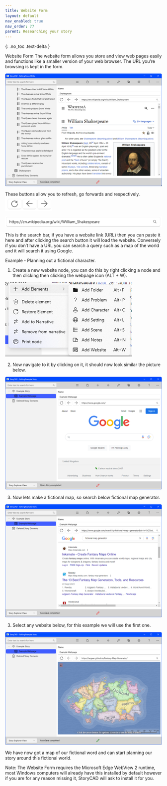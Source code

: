 ```yaml
---
title: Website Form
layout: default
nav_enabled: true
nav_order: 77
parent: Researching your story
---
```

{: .no_toc .text-delta }

Website Form
The website form allows you store and view web pages easily and functions like a 			smaller version of your web browser. The URL you’re browsing is kept in the form.

![](../media/WebElementOverview.png)

These buttons allow you to refresh, go forwards and respectively.
![](../media/ReloadBackAndForward.png)

![](../media/SearchBar.png)

This is the search bar, if you have a website link (URL) then you can paste it here and 		after clicking the search button it will load the website. Conversely if you don’t have a 		URL you can search a query such as a map of the world and it will search it using 
Google.

Example -  Planning out a fictional character.

1) Create a new website node, you can do this by right clicking a node and  then clicking then clicking the webpage icon (ALT + W).

![](../media/WebNodeHighlighted.png)

2) Now navigate to it by clicking on it, it should now look similar the picture below.

![](../media/WebsiteNodeWithSearchEngine.png)

3) Now lets make a fictional map, so search below fictional map generator.

![](../media/WebsiteNodeWithSearchQuery.png)

3) Select any website below, for this example we will use the first one.

![](../media/WebNodeExamplePage.png)

We have now got a map of our fictional word and can start planning our story around this fictional world.

Note: The Website Form requires the Microsoft Edge WebView 2 runtime, most 		Windows computers will already have this installed by default however if you are for any reason missing it, StoryCAD will ask to install it for you.

